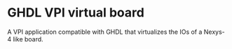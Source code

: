 
GHDL VPI virtual board
======================

A VPI application compatible with GHDL that virtualizes the IOs of a Nexys-4 like board. 

